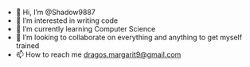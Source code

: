 - 👋 Hi, I’m @Shadow9887
- 👀 I’m interested in writing code
- 🌱 I’m currently learning Computer Science
- 💞️ I’m looking to collaborate on everything and anything to get myself trained
- 📫 How to reach me dragos.margarit9@gmail.com

<!---
Shadow9887/Shadow9887 is a ✨ special ✨ repository because its `README.md` (this file) appears on your GitHub profile.
You can click the Preview link to take a look at your changes.
--->
